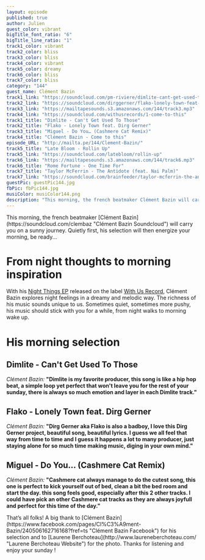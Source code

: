 ```yaml
---
layout: episode
published: true
author: Julien
guest_color: vibrant
bigTitle_font_ratio: "6"
bigTitle_line_ratio: "1"
track1_color: vibrant
track2_color: bliss
track3_color: bliss
track4_color: vibrant
track5_color: dreamy
track6_color: bliss
track7_color: bliss
category: "144"
guest_name: Clément Bazin
track1_link: "https://soundcloud.com/pm-riviere/dimlite-cant-get-used-to-those"
track2_link: "https://soundcloud.com/dirggerner/flako-lonely-town-feat-dirg"
track3_link: "https://mailtapesounds.s3.amazonaws.com/144/track3.mp3"
track4_link: "https://soundcloud.com/withusrecords/1-come-to-this"
track1_title: "Dimlite - Can't Get Used To Those"
track2_title: "Flako - Lonely Town feat. Dirg Gerner"
track3_title: "Miguel - Do You… (Cashmere Cat Remix)"
track4_title: "Clément Bazin - Come to this"
episode_URL: "http://mailta.pe/144/Clement-Bazin/"
track5_title: "Late Bloom - Rollin Up"
track5_link: "https://soundcloud.com/latebloom/rollin-up"
track6_link: "https://mailtapesounds.s3.amazonaws.com/144/track6.mp3"
track6_title: "Rome Fortune - One Time For"
track7_title: "Taylor McFerrin - The Antidote (feat. Nai Palm)"
track7_link: "https://soundcloud.com/brainfeeder/taylor-mcferrin-the-antidote"
guestPic: guestPic144.jpg
fbPic: fbPic144.jpg
musiColor: musiColor144.png
description: "This morning, the french beatmaker Clément Bazin will carry you on a sunny journey. Quietly first, his selection will then energize your morning, be ready..."
---
```


<p id="introduction">
This morning, the french beatmaker [Clément Bazin](https://soundcloud.com/clembaz "Clément Bazin Soundcloud") will carry you on a sunny journey. Quietly first, his selection will then energize your morning, be ready...</p>

# From night thoughts to morning inspiration

With his [Night Things EP](http://withusrec.bandcamp.com/album/night-things-ep "Clément Bazin Night Things EP ") released on the label [With Us Record](https://soundcloud.com/withusrecords "With Us Record Soundcloud"), Clément Bazin explores night feelings in a dreamy and melodic way. The richness of his music sounds unique to us. Sometimes quiet, sometimes more pushy, his music should stick with you for a while, from night walks to morning wake up. 

# His morning selection

## Dimlite - Can't Get Used To Those
_Clément Bazin:_ **"**Dimlite is my favorite producer, this song is like a hip hop beat, a simple loop yet perfect that won't leave you for the rest of your sunday, there is always so much emotion and layer in each Dimlite track.**"**

## Flako - Lonely Town feat. Dirg Gerner
_Clément Bazin:_ **"**Dirg Gerner aka Flako is also a badboy, I love this Dirg Gerner project, beautiful song, beautiful lyrics. I guess we all feel that way from time to time and I guess it happens a lot to many producer, just staying alone for so much time making music, diging in your own mind.**"**

## Miguel - Do You… (Cashmere Cat Remix)
_Clément Bazin:_ **"**Cashmere cat always manage to do the cutest song, this one is perfect to kick yourself out of bed, clean a bit the bed room and start the day. this song feels good, especially after this 2 other tracks. I could have pick an other Cashmere cat tracks as they are always joyfull and perfect for this time of the day.**"**

<p id="outroduction">
That’s all folks! A big thank to [Clément Bazin](https://www.facebook.com/pages/Cl%C3%A9ment-Bazin/240506162716168?fref=ts "Clément Bazin Facebook") for his selection and to [Laurene Berchoteau](http://www.laureneberchoteau.com/ "Laurene Berchoteau Website") for the photo. Thanks for listening and enjoy your sunday !
</p>